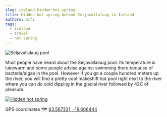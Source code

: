 ```yaml
---
slug: iceland-hidden-hot-spring
title: Hidden hot spring behind Seljavallalaug in Iceland
authors: mifi
tags:
  - iceland
  - travel
  - hot spring
---
```

![Seljavallalaug pool](https://static.mifi.no/uploads/IMG_1236-1024.jpg)

Most people have heard about the Seljavallalaug pool. Its temperature is lukewarm and some people advise against swimming there because of bacteria/algae in the pool. However if you go a couple hundred meters up the river, you will find a pretty cool makeshift hot pool right next to the river where you can do cold dipping in the glacial river followed by 42C of pleasure.

[![Hidden hot spring](https://static.mifi.no/uploads/IMG_6853.MOV-00.00.27.719-1024.jpg)](https://youtu.be/o1JrGtVv_34)

GPS coordinates 🗺 [63.567221, -19.606444](http://maps.google.com/maps?q=loc:63.567221,-19.606444)
